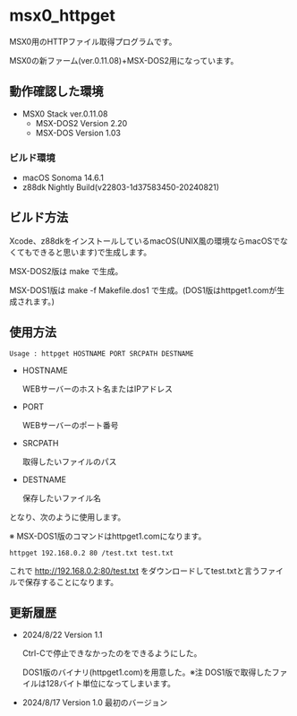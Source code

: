 # msx0_httpget

MSX0用のHTTPファイル取得プログラムです。

MSX0の新ファーム(ver.0.11.08)+MSX-DOS2用になっています。

## 動作確認した環境

- MSX0 Stack ver.0.11.08
    - MSX-DOS2 Version 2.20
    - MSX-DOS Version 1.03

### ビルド環境
- macOS Sonoma 14.6.1
- z88dk Nightly Build(v22803-1d37583450-20240821)

## ビルド方法
Xcode、z88dkをインストールしているmacOS(UNIX風の環境ならmacOSでなくてもできると思います)で生成します。

MSX-DOS2版は make で生成。

MSX-DOS1版は make -f Makefile.dos1 で生成。(DOS1版はhttpget1.comが生成されます。)

## 使用方法

~~~
Usage : httpget HOSTNAME PORT SRCPATH DESTNAME
~~~

- HOSTNAME
    
    WEBサーバーのホスト名またはIPアドレス

- PORT

    WEBサーバーのポート番号

- SRCPATH

    取得したいファイルのパス

- DESTNAME

    保存したいファイル名

となり、次のように使用します。

※ MSX-DOS1版のコマンドはhttpget1.comになります。

~~~
httpget 192.168.0.2 80 /test.txt test.txt
~~~

これで http://192.168.0.2:80/test.txt をダウンロードしてtest.txtと言うファイルで保存することになります。


## 更新履歴
- 2024/8/22 Version 1.1

    Ctrl-Cで停止できなかったのをできるようにした。
    
    DOS1版のバイナリ(httpget1.com)を用意した。※注 DOS1版で取得したファイルは128バイト単位になってしまいます。

- 2024/8/17 Version 1.0
    最初のバージョン
